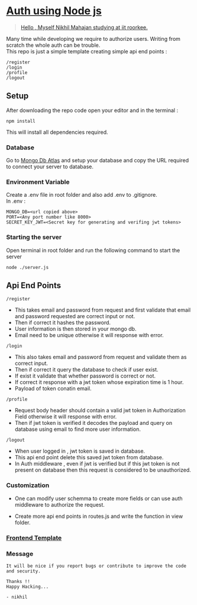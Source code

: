 # [Auth using Node js](https://github.com/nik-55/auth-using-nodejs.git)

> [Hello , Myself Nikhil Mahajan studying at iit roorkee.](https://github.com/nik-55)

Many time while developing we require to authorize users. Writing from scratch the whole auth can be trouble.  
This repo is just a simple template creating simple api end points :

```
/register
/login
/profile
/logout
```

## Setup

After downloading the repo code open your editor and in the terminal :

```
npm install
```

This will install all dependencies required.

### Database

Go to [Mongo Db Atlas]("https://www.mongodb.com/atlas") and setup your database and copy the URL required to connect your server to database.

### Environment Variable

Create a .env file in root folder and also add .env to .gitignore.  
In .env :

```
MONGO_DB=<url copied above>
PORT=<Any port number like 8000>
SECRET_KEY_JWT=<Secret key for generating and verifing jwt tokens>
```

### Starting the server

Open terminal in root folder and run the following command to start the server

```
node ./server.js
```

## Api End Points

`/register`

- This takes email and password from request and first validate that email and password requested are correct input or not.
- Then if correct it hashes the password.
- User information is then stored in your mongo db.
- Email need to be unique otherwise it will response with error.

`/login`

- This also takes email and password from request and validate them as correct input.
- Then if correct it query the database to check if user exist.
- If exist it validate that whether password is correct or not.
- If correct it response with a jwt token whose expiration time is 1 hour.
- Payload of token conatin email.

`/profile`

- Request body header should contain a valid jwt token in Authorization Field otherwise it will response with error.
- Then if jwt token is verified it decodes the payload and query on database using email to find more user information.

`/logout`

- When user logged in , jwt token is saved in database.
- This api end point delete this saved jwt token from database.
- In Auth middleware , even if jwt is verified but if this jwt token is not present on database then this request is considered to be unauthorized.

### Customization

- One can modify user schemma to create more fields or can use auth middleware to authorize the request.

- Create more api end points in routes.js
  and write the function in view folder.

### [Frontend Template](https://github.com/nik-55/auth-frontend)

### Message

```
It will be nice if you report bugs or contribute to improve the code and security.

Thanks !!
Happy Hacking...

- nikhil
```
